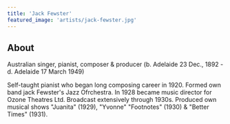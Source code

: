 ```yaml
---
title: 'Jack Fewster'
featured_image: 'artists/jack-fewster.jpg'
---
```


## About

Australian singer, pianist, composer & producer (b. Adelaide  23 Dec., 1892 - d. Adelaide  17 March 1949)

Self-taught pianist who began long composing career in 1920. Formed own band jack Fewster's Jazz Ofrchestra. In 1928 became music director for Ozone Theatres Ltd. Broadcast extensively through 1930s. Produced own musical shows "Juanita" (1929), "Yvonne" "Footnotes" (1930) & "Better Times" (1931).
